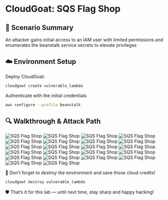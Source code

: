 # CloudGoat: SQS Flag Shop

## 🧠 Scenario Summary

An attacker gains initial access to an IAM user with limited permissions and enumerates the beanstalk service secrets to elevate privileges

## ☁️ Environment Setup

Deploy CloudGoat:

```bash
cloudgoat create vulnerable_lambda
```

Authenticate with the initial credentials

```bash
aws configure --profile beanstalk
```

## 🔍 Walkthrough & Attack Path

![SQS Flag Shop](../../screenshots/sqs_flag_shop/2025-05-11%2012_00_11-CloudKali%20-%20VMware%20Workstation.png)
![SQS Flag Shop](../../screenshots/sqs_flag_shop/2025-05-11%2012_00_33-CloudKali%20-%20VMware%20Workstation.png)
![SQS Flag Shop](../../screenshots/sqs_flag_shop/2025-05-11%2012_04_01-CloudKali%20-%20VMware%20Workstation.png)
![SQS Flag Shop](../../screenshots/sqs_flag_shop/2025-05-11%2012_04_23-CloudKali%20-%20VMware%20Workstation.png)
![SQS Flag Shop](../../screenshots/sqs_flag_shop/2025-05-11%2012_04_38-CloudKali%20-%20VMware%20Workstation.png)
![SQS Flag Shop](../../screenshots/sqs_flag_shop/2025-05-11%2012_05_54-CloudKali%20-%20VMware%20Workstation.png)
![SQS Flag Shop](../../screenshots/sqs_flag_shop/2025-05-11%2012_07_13-CloudKali%20-%20VMware%20Workstation.png)
![SQS Flag Shop](../../screenshots/sqs_flag_shop/2025-05-11%2012_09_29-CloudKali%20-%20VMware%20Workstation.png)
![SQS Flag Shop](../../screenshots/sqs_flag_shop/2025-05-11%2012_14_16-CloudKali%20-%20VMware%20Workstation.png)
![SQS Flag Shop](../../screenshots/sqs_flag_shop/2025-05-11%2012_14_33-CloudKali%20-%20VMware%20Workstation.png)
![SQS Flag Shop](../../screenshots/sqs_flag_shop/2025-05-11%2012_14_48-CloudKali%20-%20VMware%20Workstation.png)
![SQS Flag Shop](../../screenshots/sqs_flag_shop/2025-05-11%2012_14_57-CloudKali%20-%20VMware%20Workstation.png)
![SQS Flag Shop](../../screenshots/sqs_flag_shop/2025-05-11%2012_16_58-CloudKali%20-%20VMware%20Workstation.png)
![SQS Flag Shop](../../screenshots/sqs_flag_shop/2025-05-11%2012_17_07-CloudKali%20-%20VMware%20Workstation.png)
![SQS Flag Shop](../../screenshots/sqs_flag_shop/2025-05-11%2012_29_10-CloudKali%20-%20VMware%20Workstation.png)
![SQS Flag Shop](../../screenshots/sqs_flag_shop/2025-05-11%2012_29_31-CloudKali%20-%20VMware%20Workstation.png)
![SQS Flag Shop](../../screenshots/sqs_flag_shop/2025-05-11%2012_31_09-CloudKali%20-%20VMware%20Workstation.png)
![SQS Flag Shop](../../screenshots/sqs_flag_shop/2025-05-11%2012_31_34-CloudKali%20-%20VMware%20Workstation.png)
![SQS Flag Shop](../../screenshots/sqs_flag_shop/2025-05-11%2012_31_44-CloudKali%20-%20VMware%20Workstation.png)
![SQS Flag Shop](../../screenshots/sqs_flag_shop/2025-05-11%2012_32_06-CloudKali%20-%20VMware%20Workstation.png)
![SQS Flag Shop](../../screenshots/sqs_flag_shop/2025-05-11%2012_32_16-CloudKali%20-%20VMware%20Workstation.png)
![SQS Flag Shop](../../screenshots/sqs_flag_shop/2025-05-11%2012_32_46-CloudKali%20-%20VMware%20Workstation.png)

💸 Don’t forget to destroy the environment and save those cloud credits!

```bash
cloudgoat destroy vulnerable_lambda
```

🛡️ That’s it for this lab — until next time, stay sharp and happy hacking!
